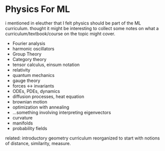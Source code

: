 # Physics For ML

i mentioned in eleuther that I felt physics should be part of the ML curriculum. thought it might be interesting to collect some notes on what
a curriculum/textbook/course on the topic might cover.

* Fourier analysis
* harmonic oscillators
* Group Theory
* Category theory
* tensor calculus, einsum notation
* relativity
* quantum mechanics
* gauge theory
* forces <-> invariants
* ODEs, PDEs, dynamics
* diffusion processes, heat equation
* brownian motion
* optimization with annealing
* ...something involving interpreting eigenvectors
* curvature
* manifolds
* probability fields

related: introductory geometry curriculum reorganized to start with notions of distance, similarity, measure.
